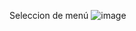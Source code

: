 Seleccion de menú 
![image](https://github.com/user-attachments/assets/efa04b9c-1952-492c-9381-0ba0c8282987)
